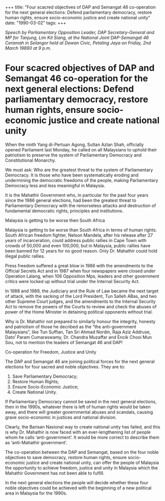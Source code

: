 +++ 
title: "Four scacred objectives of DAP and Semangat 46 co-operation for the next general elections: Defend parliamentary democracy, restore human rights, ensure socio-economic justice and create national unity"
date: "1990-03-02"
tags:
+++

_Speech by Parliamentary Opposition Leader, DAP Secretary-General and MP for Tanjung, Lim Kit Siang, at the National Joint DAP-Semangat 46 Ceramah in Selangor held at Dewan Civic, Petaling Jaya on Friday, 2nd March 19890 at 9 p.m._

# Four scacred objectives of DAP and Semangat 46 co-operation for the next general elections: Defend parliamentary democracy, restore human rights, ensure socio-economic justice and create national unity

When the ninth Yang di-Pertuan Agong, Sultan Azlan Shah, officially opened Parliament last Monday, he called on all Malaysians to uphold their patriotism to preserve the system of Parliamentary Democracy and Constitutional Monarchy.</u>

We must ask: Who are the greatest threat to the system of Parliamentary Democracy. It is those who have been systematically eroding and undermining the democratic freedoms of the people, making Parliamentary Democracy less and less meaningful in Malaysia.

It is the Mahathir Government who, in particular for the past four years since the 1986 general elections, had been the greatest threat to Parliamentary Democracy with the remorseless attacks and destruction of fundamental democratic rights, principles and institutions.

Malaysia is getting to be worse then South Africa

Malaysia is getting to be worse than South Africa in terms of human rights. South African freedom fighter, Nelson Mandela, after his release after 27 years of incarceration, could address public rallies in Cape Town with crowds of 50,000 and even 100,000, but in Malaysia, public rallies have been banned for 12 years for no good reason. Only Dr. Mahathir could hold illegal public rallies.

Press freedom suffered a great blow in 1986 with the amendments to the Official Secrets Act and in 1987 when four newspapers were closed under Operation Lalang, when 106 Opposition Mps, leaders and other government critics were locked up without trial under the Internal Security Act.

In 1988 and 1989, the Judiciary and the Rule of Law became the next target of attack, with the sacking of the Lord President, Tun Salleh ABas, and two other Supreme Court judges, and the amendments to the Internal Security Act to remove the powers of the Courts to review and check the abuses of power of the Home Minister in detaining political opponents without trial.

Why is Dr. Mahathir not prepared to similarly honour the integrity, honesty and patriotism of those he decribed as the “the anti-government Malaysians”, like Tun Suffian, Tan Sri Ahmad Nordin, Raja Aziz Addruse, Dato’ Param Cumaraswamy, Dr. Chandra Muzaffar and Encik Chooi Mun Sou, not to mention the leaders of Semangat 46 and DAP!

Co-operation for Freedom, Justice and Unity

The DAP and Semangat 46 are joining political forces for the next general elections for four sacred and noble objectives. They are to:

1.	Save Parliamentary Democracy;
2.	Restore Human Rights;
3.	Ensure Socio-Economic Justice;
4.	Create National Unity. 

If Parliamentary Democracy cannot be saved in the next general elections, then in the 1990s, whatever there is left of human rights would be taken away, and there will greater governmental abuses and scandals, causing grave socio-economic in justices and national division.

Clearly, the Barisan Nasional way to create national unity has failed, and this is why Dr. Mahathir is now faced with an ever-lengthening list of people whom he calls ‘anti-government’. It would be more correct to describe them as ‘anti-Mahathir government’.

The co-operation between the DAP and Semangat, based on the four noble objectives to save democracy, restore human rights, ensure socio-economic justice and create national unity, can offer the people of Malaysia the opportunity to achieve freedom, justice and unity in Malaysia which the Mahathir Government has not been able to fulfill.

In the next general elections the people will decide whether these four noble objectives could be achieved with the beginning of a new political area in Malaysia for the 1990s.
 
